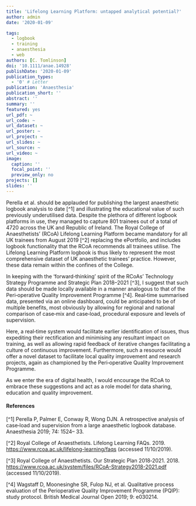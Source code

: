 ```yaml
---
title: 'Lifelong Learning Platform: untapped analytical potential?'
author: admin
date: '2020-01-09'

tags:
  - logbook
  - training
  - anaesthesia
  - web
authors: [C. Tomlinson]
doi: '10.1111/anae.14928'
publishDate: '2020-01-09'
publication_types:
  - '0' # Letter
publication: 'Anaesthesia'
publication_short: ''
abstract: ''
summary: ''
featured: yes
url_pdf: ~
url_code: ~
url_dataset: ~
url_poster: ~
url_project: ~
url_slides: ~
url_source: ~
url_video: ~
image:
  caption: ''
  focal_point: ''
  preview_only: no
projects: []
slides: ''
---
```

Perella et al. should be applauded for publishing the largest anaesthetic logbook analysis to date [^1] and illustrating the educational value of such previously underutilised data. Despite the plethora of different logbook platforms in use, they managed to capture 801 trainees out of a total of 4720 across the UK and Republic of Ireland. The Royal College of Anaesthetists’ (RCoA) Lifelong Learning Platform became mandatory for all UK trainees from August 2019 [^2] replacing the ePortfolio, and includes logbook functionality that the RCoA recommends all trainees utilise. The Lifelong Learning Platform logbook is thus likely to represent the most comprehensive dataset of UK anaesthetic trainees’ practice. However, these data remain within the confines of the College.

In keeping with the ‘forward‐thinking’ spirit of the RCoAs’ Technology Strategy Programme and Strategic Plan 2018–2021 [^3], I suggest that such data should be made locally available in a manner analogous to that of the Peri‐operative Quality Improvement Programme [^4]. Real‐time summarised data, presented via an online dashboard, could be anticipated to be of multiple benefits, most obviously by allowing for regional and national comparison of case‐mix and case‐load, procedural exposure and levels of supervision.

Here, a real‐time system would facilitate earlier identification of issues, thus expediting their rectification and minimising any resultant impact on training, as well as allowing rapid feedback of iterative changes facilitating a culture of continuous improvement. Furthermore, such a resource would offer a novel dataset to facilitate local quality improvement and research projects, again as championed by the Peri‐operative Quality Improvement Programme.

As we enter the era of digital health, I would encourage the RCoA to embrace these suggestions and act as a role model for data sharing, education and quality improvement.


#### References

[^1] Perella P, Palmer E, Conway R, Wong DJN. A retrospective analysis of case‐load and supervision from a large anaesthetic logbook database. Anaesthesia 2019; 74: 1524– 33.

[^2] Royal College of Anaesthetists. Lifelong Learning FAQs. 2019. https://www.rcoa.ac.uk/lifelong-learning/faqs (accessed 11/10/2019).

[^3] Royal College of Anaesthetists. Our Strategic Plan 2018‐2021. 2018. https://www.rcoa.ac.uk/system/files/RCoA-Strategy2018-2021.pdf (accessed 11/10/2019).

[^4] Wagstaff D, Moonesinghe SR, Fulop NJ, et al. Qualitative process evaluation of the Perioperative Quality Improvement Programme (PQIP): study protocol. British Medical Journal Open 2019; 9: e030214.
